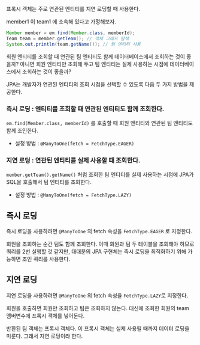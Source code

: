 프록시 객체는 주로 연관된 엔티티를 지연 로딩할 때 사용한다.

member1 이 team1 에 소속해 있다고 가정해보자.

```java
Member member = em.find(Member.class, memberId);
Team team = member.getTeam(); // 객체 그래프 탐색
System.out.println(team.getName()); // 팀 엔티티 사용
```

회원 엔티티를 조회할 때 연관된 팀 엔티티도 함께 데이터베이스에서 조회하는 것이 좋을까? 아니면 회원 엔티티만 조회해 두고 팀 엔티티는 실제 사용하는 시점에 데이터베이스에서 조회하는 것이 좋을까?

JPA는 개발자가 연관된 엔티티의 조회 시점을 선택할 수 있도록 다음 두 가지 방법을 제공한다.

### 즉시 로딩 : 엔티티를 조회할 때 연관된 엔티티도 함께 조회한다.
`em.find(Member.class, memberId)` 를 호출할 때 회원 엔티티와 연관된 팀 엔티티도 함께 조인한다.
- 설정 방법 : `@ManyToOne(fetch = FetchType.EAGER)`

### 지연 로딩 : 연관된 엔티티를 실제 사용할 때 조회한다.
`member.getTeam().getName()` 처럼 조회한 팀 엔티티를 실제 사용하는 시점에 JPA가 SQL을 호출해서 팀 엔티티를 조회한다.
- 설정 방법 : `@ManyToOne(fetch = FetchType.LAZY)`

## 즉시 로딩
즉시 로딩을 사용하려면 `@ManyToOne` 의 fetch 속성을 `FetchType.EAGER` 로 지정한다.

회원을 조회하는 순간 팀도 함께 조회한다. 이때 회원과 팀 두 테이블을 조회해야 하므로 쿼리를 2번 실행할 것 같지만, 대대분의 JPA 구현체는 즉시 로딩을 최적화하기 위해 가능하면 조인 쿼리를 사용한다.

## 지연 로딩
지연 로딩을 사용하려면 `@ManyToOne` 의 fetch 속성을 `FetchType.LAZY`로 지정한다.

회원을 호출하면 회원만 조회하고 팀은 조회하지 않는다. 대신에 조회한 회원의 team 멤버변수에 프록시 객체를 넣어둔다.

반환된 팀 객체는 프록시 객체다. 이 프록시 객체는 실제 사용될 때까지 데이터 로딩을 미룬다. 그래서 지연 로딩이라 한다.

